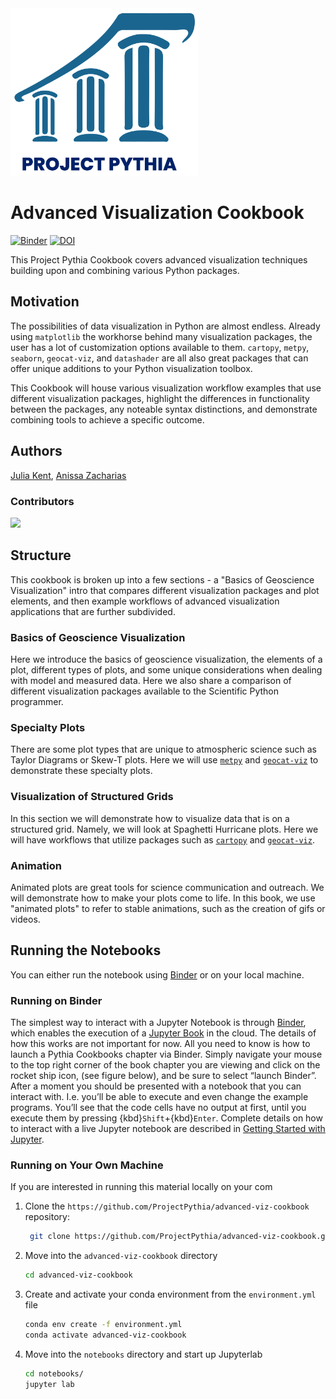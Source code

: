 <img src="thumbnail.png" alt="thumbnail" width="300"/>

# Advanced Visualization Cookbook

[![Binder](https://binder.projectpythia.org/badge_logo.svg)](https://binder.projectpythia.org/v2/gh/ProjectPythia/advanced-viz-cookbook/main?labpath=notebooks)
[![DOI](https://zenodo.org/badge/671205314.svg)](https://zenodo.org/badge/latestdoi/671205314)

This Project Pythia Cookbook covers advanced visualization techniques building upon and combining various Python packages.

## Motivation

The possibilities of data visualization in Python are almost endless. Already using `matplotlib` the workhorse behind many visualization packages, the user has a lot of customization options available to them. `cartopy`,  `metpy`, `seaborn`, `geocat-viz`, and `datashader` are all also great packages that can offer unique additions to your Python visualization toolbox.

This Cookbook will house various visualization workflow examples that use different visualization packages, highlight the differences in functionality between the packages, any noteable syntax distinctions, and demonstrate combining tools to achieve a specific outcome. 

## Authors

[Julia Kent](@jukent), [Anissa Zacharias](@anissa111)

### Contributors

<a href="https://github.com/ProjectPythia/advanced-viz-cookbook/graphs/contributors">
  <img src="https://contrib.rocks/image?repo=ProjectPythia/advanced-viz-cookbook" />
</a>

## Structure

This cookbook is broken up into a few sections - a "Basics of Geoscience Visualization" intro that compares different visualization packages and plot elements, and then example workflows of advanced visualization applications that are further subdivided.

### Basics of Geoscience Visualization

Here we introduce the basics of geoscience visualization, the elements of a plot, different types of plots, and some unique considerations when dealing with model and measured data. Here we also share a comparison of different visualization packages available to the Scientific Python programmer.

### Specialty Plots

There are some plot types that are unique to atmospheric science such as Taylor Diagrams or Skew-T plots. Here we will use [`metpy`](https://unidata.github.io/MetPy/latest/index.html) and [`geocat-viz`](https://geocat-viz.readthedocs.io/en/latest/) to demonstrate these specialty plots.

### Visualization of Structured Grids

In this section we will demonstrate how to visualize data that is on a structured grid. Namely, we will look at Spaghetti Hurricane plots. Here we will have workflows that utilize packages such as [`cartopy`](https://scitools.org.uk/cartopy/docs/latest/) and [`geocat-viz`](https://geocat-viz.readthedocs.io/en/latest/).

### Animation

Animated plots are great tools for science communication and outreach. We will demonstrate how to make your plots come to life. In this book, we use "animated plots" to refer to stable animations, such as the creation of gifs or videos.

## Running the Notebooks

You can either run the notebook using [Binder](https://binder.projectpythia.org/) or on your local machine.

### Running on Binder

The simplest way to interact with a Jupyter Notebook is through
[Binder](https://binder.projectpythia.org/), which enables the execution of a
[Jupyter Book](https://jupyterbook.org) in the cloud. The details of how this works are not
important for now. All you need to know is how to launch a Pythia
Cookbooks chapter via Binder. Simply navigate your mouse to
the top right corner of the book chapter you are viewing and click
on the rocket ship icon, (see figure below), and be sure to select
“launch Binder”. After a moment you should be presented with a
notebook that you can interact with. I.e. you’ll be able to execute
and even change the example programs. You’ll see that the code cells
have no output at first, until you execute them by pressing
{kbd}`Shift`\+{kbd}`Enter`. Complete details on how to interact with
a live Jupyter notebook are described in [Getting Started with
Jupyter](https://foundations.projectpythia.org/foundations/getting-started-jupyter.html).

### Running on Your Own Machine

If you are interested in running this material locally on your com

1. Clone the `https://github.com/ProjectPythia/advanced-viz-cookbook` repository:

   ```bash
    git clone https://github.com/ProjectPythia/advanced-viz-cookbook.git
   ```

1. Move into the `advanced-viz-cookbook` directory
   ```bash
   cd advanced-viz-cookbook
   ```
1. Create and activate your conda environment from the `environment.yml` file
   ```bash
   conda env create -f environment.yml
   conda activate advanced-viz-cookbook
   ```
1. Move into the `notebooks` directory and start up Jupyterlab
   ```bash
   cd notebooks/
   jupyter lab
   ```
